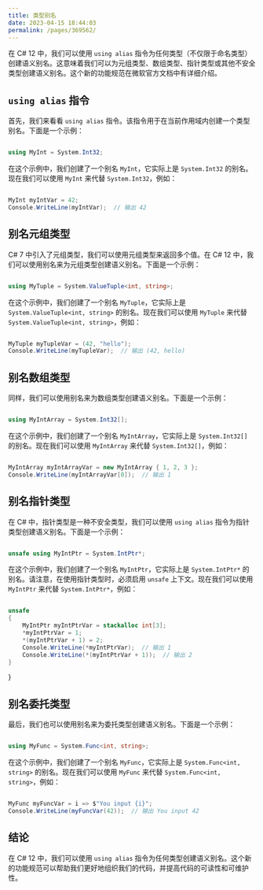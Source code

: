 ```yaml
---
title: 类型别名
date: 2023-04-15 18:44:03
permalink: /pages/369562/
---
```


在 C# 12 中，我们可以使用 `using alias` 指令为任何类型（不仅限于命名类型）创建语义别名。这意味着我们可以为元组类型、数组类型、指针类型或其他不安全类型创建语义别名。这个新的功能规范在微软官方文档中有详细介绍。
## `using alias` 指令

首先，我们来看看 `using alias` 指令。该指令用于在当前作用域内创建一个类型别名。下面是一个示例：

```csharp

using MyInt = System.Int32;
```



在这个示例中，我们创建了一个别名 `MyInt`，它实际上是 `System.Int32` 的别名。现在我们可以使用 `MyInt` 来代替 `System.Int32`，例如：

```csharp

MyInt myIntVar = 42;
Console.WriteLine(myIntVar);  // 输出 42
```


## 别名元组类型

C# 7 中引入了元组类型，我们可以使用元组类型来返回多个值。在 C# 12 中，我们可以使用别名来为元组类型创建语义别名。下面是一个示例：

```csharp

using MyTuple = System.ValueTuple<int, string>;
```



在这个示例中，我们创建了一个别名 `MyTuple`，它实际上是 `System.ValueTuple<int, string>` 的别名。现在我们可以使用 `MyTuple` 来代替 `System.ValueTuple<int, string>`，例如：

```csharp

MyTuple myTupleVar = (42, "hello");
Console.WriteLine(myTupleVar);  // 输出 (42, hello)
```


## 别名数组类型

同样，我们可以使用别名来为数组类型创建语义别名。下面是一个示例：

```csharp

using MyIntArray = System.Int32[];
```



在这个示例中，我们创建了一个别名 `MyIntArray`，它实际上是 `System.Int32[]` 的别名。现在我们可以使用 `MyIntArray` 来代替 `System.Int32[]`，例如：

```csharp

MyIntArray myIntArrayVar = new MyIntArray { 1, 2, 3 };
Console.WriteLine(myIntArrayVar[0]);  // 输出 1
```


## 别名指针类型

在 C# 中，指针类型是一种不安全类型，我们可以使用 `using alias` 指令为指针类型创建语义别名。下面是一个示例：

```csharp

unsafe using MyIntPtr = System.IntPtr*;
```



在这个示例中，我们创建了一个别名 `MyIntPtr`，它实际上是 `System.IntPtr*` 的别名。请注意，在使用指针类型时，必须启用 `unsafe` 上下文。现在我们可以使用 `MyIntPtr` 来代替 `System.IntPtr*`，例如：

```csharp

unsafe
{
    MyIntPtr myIntPtrVar = stackalloc int[3];
    *myIntPtrVar = 1;
    *(myIntPtrVar + 1) = 2;
    Console.WriteLine(*myIntPtrVar);  // 输出 1
    Console.WriteLine(*(myIntPtrVar + 1));  // 输出 2
}
```



}
## 别名委托类型

最后，我们也可以使用别名来为委托类型创建语义别名。下面是一个示例：

```csharp

using MyFunc = System.Func<int, string>;
```



在这个示例中，我们创建了一个别名 `MyFunc`，它实际上是 `System.Func<int, string>` 的别名。现在我们可以使用 `MyFunc` 来代替 `System.Func<int, string>`，例如：

```csharp

MyFunc myFuncVar = i => $"You input {i}";
Console.WriteLine(myFuncVar(42));  // 输出 You input 42
```


## 结论

在 C# 12 中，我们可以使用 `using alias` 指令为任何类型创建语义别名。这个新的功能规范可以帮助我们更好地组织我们的代码，并提高代码的可读性和可维护性。
